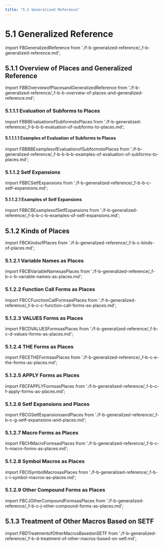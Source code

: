 ```yaml
---
title: "5.1 Generalized Reference"
---
```


# 5.1 Generalized Reference

import FBGeneralizedReference from './f-b-generalized-reference/_f-b-generalized-reference.md';

<FBGeneralizedReference />

## 5.1.1 Overview of Places and Generalized Reference

import FBBOverviewofPlacesandGeneralizedReference from './f-b-generalized-reference/_f-b-b-overview-of-places-and-generalized-reference.md';

<FBBOverviewofPlacesandGeneralizedReference />

### 5.1.1.1 Evaluation of Subforms to Places

import FBBBEvaluationofSubformstoPlaces from './f-b-generalized-reference/_f-b-b-b-evaluation-of-subforms-to-places.md';

<FBBBEvaluationofSubformstoPlaces />

#### 5.1.1.1.1 Examples of Evaluation of Subforms to Places

import FBBBBExamplesofEvaluationofSubformstoPlaces from './f-b-generalized-reference/_f-b-b-b-b-examples-of-evaluation-of-subforms-to-places.md';

<FBBBBExamplesofEvaluationofSubformstoPlaces />

### 5.1.1.2 Setf Expansions

import FBBCSetfExpansions from './f-b-generalized-reference/_f-b-b-c-setf-expansions.md';

<FBBCSetfExpansions />

#### 5.1.1.2.1 Examples of Setf Expansions

import FBBCBExamplesofSetfExpansions from './f-b-generalized-reference/_f-b-b-c-b-examples-of-setf-expansions.md';

<FBBCBExamplesofSetfExpansions />

## 5.1.2 Kinds of Places

import FBCKindsofPlaces from './f-b-generalized-reference/_f-b-c-kinds-of-places.md';

<FBCKindsofPlaces />

### 5.1.2.1 Variable Names as Places

import FBCBVariableNamesasPlaces from './f-b-generalized-reference/_f-b-c-b-variable-names-as-places.md';

<FBCBVariableNamesasPlaces />

### 5.1.2.2 Function Call Forms as Places

import FBCCFunctionCallFormsasPlaces from './f-b-generalized-reference/_f-b-c-c-function-call-forms-as-places.md';

<FBCCFunctionCallFormsasPlaces />

### 5.1.2.3 VALUES Forms as Places

import FBCDVALUESFormsasPlaces from './f-b-generalized-reference/_f-b-c-d-values-forms-as-places.md';

<FBCDVALUESFormsasPlaces />

### 5.1.2.4 THE Forms as Places

import FBCETHEFormsasPlaces from './f-b-generalized-reference/_f-b-c-e-the-forms-as-places.md';

<FBCETHEFormsasPlaces />

### 5.1.2.5 APPLY Forms as Places

import FBCFAPPLYFormsasPlaces from './f-b-generalized-reference/_f-b-c-f-apply-forms-as-places.md';

<FBCFAPPLYFormsasPlaces />

### 5.1.2.6 Setf Expansions and Places

import FBCGSetfExpansionsandPlaces from './f-b-generalized-reference/_f-b-c-g-setf-expansions-and-places.md';

<FBCGSetfExpansionsandPlaces />

### 5.1.2.7 Macro Forms as Places

import FBCHMacroFormsasPlaces from './f-b-generalized-reference/_f-b-c-h-macro-forms-as-places.md';

<FBCHMacroFormsasPlaces />

### 5.1.2.8 Symbol Macros as Places

import FBCISymbolMacrosasPlaces from './f-b-generalized-reference/_f-b-c-i-symbol-macros-as-places.md';

<FBCISymbolMacrosasPlaces />

### 5.1.2.9 Other Compound Forms as Places

import FBCJOtherCompoundFormsasPlaces from './f-b-generalized-reference/_f-b-c-j-other-compound-forms-as-places.md';

<FBCJOtherCompoundFormsasPlaces />

## 5.1.3 Treatment of Other Macros Based on SETF

import FBDTreatmentofOtherMacrosBasedonSETF from './f-b-generalized-reference/_f-b-d-treatment-of-other-macros-based-on-setf.md';

<FBDTreatmentofOtherMacrosBasedonSETF />


